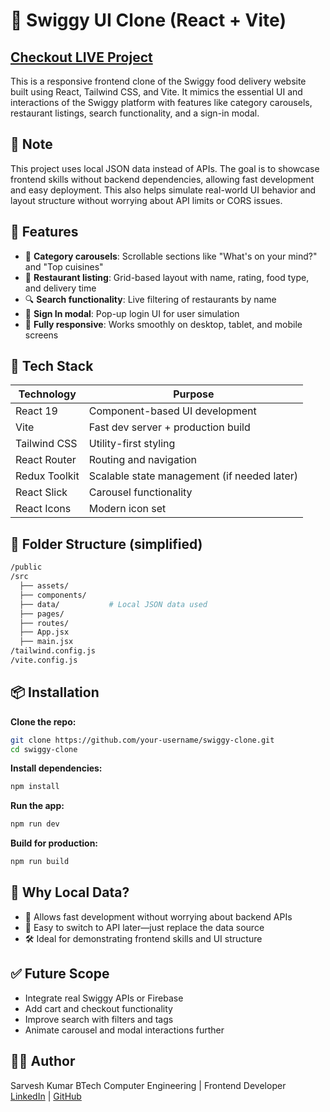 # 🛵 Swiggy UI Clone (React + Vite)  

## [Checkout LIVE Project](https://swiggylive.netlify.app/)

This is a responsive frontend clone of the Swiggy food delivery website built using React, Tailwind CSS, and Vite. It mimics the essential UI and interactions of the Swiggy platform with features like category carousels, restaurant listings, search functionality, and a sign-in modal.

## 🔧 Note
This project uses local JSON data instead of APIs. The goal is to showcase frontend skills without backend dependencies, allowing fast development and easy deployment. This also helps simulate real-world UI behavior and layout structure without worrying about API limits or CORS issues.

## 🚀 Features

- 🎯 **Category carousels**: Scrollable sections like "What's on your mind?" and "Top cuisines"
- 🍱 **Restaurant listing**: Grid-based layout with name, rating, food type, and delivery time
- 🔍 **Search functionality**: Live filtering of restaurants by name
- 🔐 **Sign In modal**: Pop-up login UI for user simulation
- 📱 **Fully responsive**: Works smoothly on desktop, tablet, and mobile screens

## 🧱 Tech Stack

| Technology | Purpose |
|------------|---------|
| React 19 | Component-based UI development |
| Vite | Fast dev server + production build |
| Tailwind CSS | Utility-first styling |
| React Router | Routing and navigation |
| Redux Toolkit | Scalable state management (if needed later) |
| React Slick | Carousel functionality |
| React Icons | Modern icon set |

## 📁 Folder Structure (simplified)

```bash
/public
/src
  ├── assets/
  ├── components/
  ├── data/           # Local JSON data used
  ├── pages/
  ├── routes/
  ├── App.jsx
  ├── main.jsx
/tailwind.config.js
/vite.config.js
```

## 📦 Installation

**Clone the repo:**
```bash
git clone https://github.com/your-username/swiggy-clone.git
cd swiggy-clone
```

**Install dependencies:**
```bash
npm install
```

**Run the app:**
```bash
npm run dev
```

**Build for production:**
```bash
npm run build
```

## 🧠 Why Local Data?

- 🧪 Allows fast development without worrying about backend APIs
- 🔁 Easy to switch to API later—just replace the data source
- 🛠 Ideal for demonstrating frontend skills and UI structure

## ✅ Future Scope

- Integrate real Swiggy APIs or Firebase
- Add cart and checkout functionality
- Improve search with filters and tags
- Animate carousel and modal interactions further

## 🧑‍💻 Author

Sarvesh Kumar 
BTech Computer Engineering | Frontend Developer  
[LinkedIn](www.linkedin.com/in/sarvesh-kumar-46b90623a) | [GitHub](https://github.com/Sarveshkumar70)

